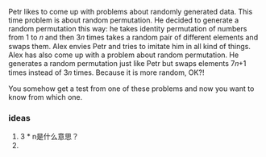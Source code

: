 Petr likes to come up with problems about randomly generated data. This time problem is about random permutation. He decided to generate a random permutation this way: he takes identity permutation of numbers from 1
 to 𝑛
 and then 3𝑛
 times takes a random pair of different elements and swaps them. Alex envies Petr and tries to imitate him in all kind of things. Alex has also come up with a problem about random permutation. He generates a random permutation just like Petr but swaps elements 7𝑛+1
 times instead of 3𝑛
 times. Because it is more random, OK?!

You somehow get a test from one of these problems and now you want to know from which one.

### ideas
1. 3 * n是什么意思？
2. 